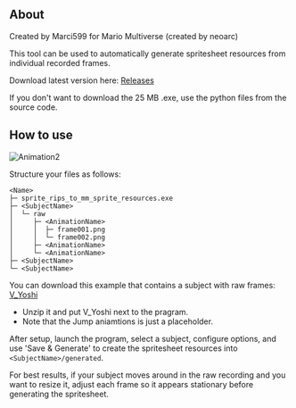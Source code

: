 ## About

Created by Marci599 for Mario Multiverse (created by neoarc)

This tool can be used to automatically generate spritesheet resources from individual recorded frames.

Download latest version here: [Releases](https://github.com/Marci599/sprite-rips-to-mm-sprite-resources/releases)

If you don't want to download the 25 MB .exe, use the python files from the source code.

## How to use

![Animation2](https://github.com/user-attachments/assets/898ad1a7-28e2-4b4d-a899-ae5f3af36b0a)

Structure your files as follows:
```
<Name>
├─ sprite_rips_to_mm_sprite_resources.exe
├─ <SubjectName>
│  └─ raw
│     ├─ <AnimationName>
│     │  ├─ frame001.png
│     │  └─ frame002.png
│     ├─ <AnimationName>
│     └─ <AnimationName>
├─ <SubjectName>
└─ <SubjectName>
```

You can download this example that contains a subject with raw frames: [V_Yoshi](https://github.com/Marci599/sprite-rips-to-mm-sprite-resources/blob/master/example.zip)
- Unzip it and put V_Yoshi next to the pragram.
- Note that the Jump aniamtions is just a placeholder.

After setup, launch the program, select a subject, configure options, and use 'Save & Generate' to create the spritesheet resources into `<SubjectName>/generated`.

For best results, if your subject moves around in the raw recording and you want to resize it, adjust each frame so it appears stationary before generating the spritesheet.
